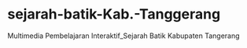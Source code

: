 # sejarah-batik-Kab.-Tanggerang
Multimedia Pembelajaran Interaktif_Sejarah Batik Kabupaten Tangerang

